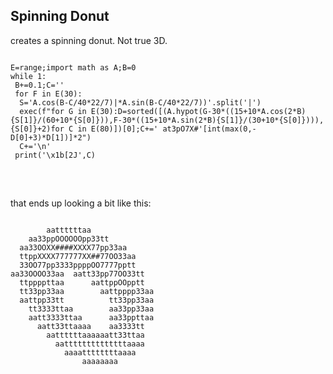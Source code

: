 

## Spinning Donut
<!-- STAR ICON -->
<!-- META A golfed version of a spinning donut, made with python META -->

creates a spinning donut. Not true 3D. 

<pre>
<code class="language-python">
E=range;import math as A;B=0
while 1:
 B+=0.1;C=''
 for F in E(30):
  S='A.cos(B-C/40*22/7)|*A.sin(B-C/40*22/7))'.split('|')
  exec(f"for G in E(30):D=sorted([(A.hypot(G-30*((15+10*A.cos(2*B){S[1]}/(60+10*{S[0]})),F-30*((15+10*A.sin(2*B){S[1]}/(30+10*{S[0]}))),{S[0]}+2)for C in E(80)])[0];C+=' at3pO7X#'[int(max(0,-D[0]+3)*D[1])]*2")
  C+='\n'
 print('\x1b[2J',C)

</code>
</pre>

<br>
that ends up looking a bit like this:
<br>
<pre>
<code class="language-">
        aattttttaa
    aa33ppOOOOOOpp33tt
  aa33OOXX####XXXX77pp33aa
  ttppXXXX777777XX##77OO33aa
  33OO77pp3333ppppOO7777pptt
aa33OOOO33aa  aatt33pp77OO33tt
  ttppppttaa      aattppOOpptt
  tt33pp33aa        aattpppp33aa
  aattpp33tt          tt33pp33aa
    tt3333ttaa        aa33pp33aa
    aatt3333ttaa      aa33ppttaa
      aatt33ttaaaa    aa3333tt
        aattttttaaaaaatt33ttaa
          aattttttttttttttaaaa
            aaaattttttttaaaa
                aaaaaaaa
</code>
</pre>
<!-- LAST EDITED 1700194053 LAST EDITED-->